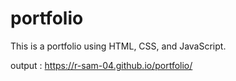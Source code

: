 # portfolio
This is a portfolio using HTML, CSS, and JavaScript. 

output : https://r-sam-04.github.io/portfolio/
